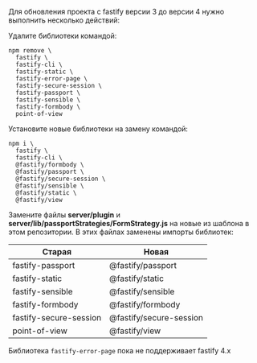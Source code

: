 Для обновления проекта с fastify версии 3 до версии 4 нужно выполнить несколько действий:

Удалите библиотеки командой:

```shell
npm remove \
  fastify \
  fastify-cli \
  fastify-static \
  fastify-error-page \
  fastify-secure-session \
  fastify-passport \
  fastify-sensible \
  fastify-formbody \
  point-of-view
```

Установите новые библиотеки на замену командой:

```shell
npm i \
  fastify \
  fastify-cli \
  @fastify/formbody \
  @fastify/passport \
  @fastify/secure-session \
  @fastify/sensible \
  @fastify/static \
  @fastify/view
```

Замените файлы **server/plugin** и **server/lib/passportStrategies/FormStrategy.js** на новые из шаблона в этом репозитории. В этих файлах заменены импорты библиотек:

| Старая | Новая |
| --- | --- |
| fastify-passport | @fastify/passport |
| fastify-static | @fastify/static |
| fastify-sensible | @fastify/sensible |
| fastify-formbody | @fastify/formbody |
| fastify-secure-session | @fastify/secure-session |
| point-of-view | @fastify/view |

Библиотека `fastify-error-page` пока не поддерживает fastify 4.x

